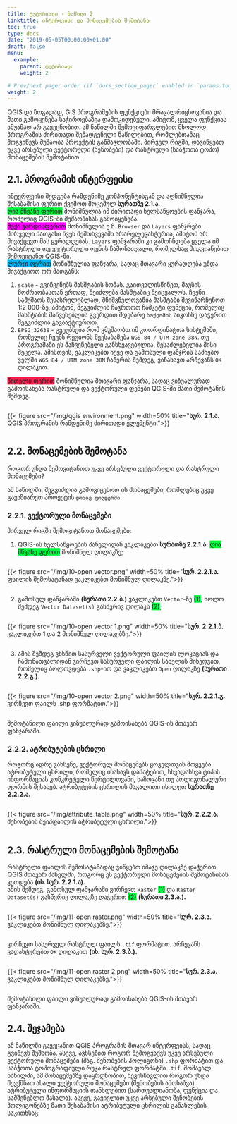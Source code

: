 ```yaml
---
title: ტუტორიალი - ნაწილი 2
linktitle: ინტერფეისი და მონაცემების შემოტანა
toc: true
type: docs
date: "2019-05-05T00:00:00+01:00"
draft: false
menu:
  example:
    parent: ტუტორიალი
    weight: 2

# Prev/next pager order (if `docs_section_pager` enabled in `params.toml`)
weight: 2
---
```


QGIS და ზოგადად, GIS პროგრამების ფუნქციები მრავალრიცხოვანია და მათი გამოყენება საჭიროებაზეა დამოკიდებული. ამიტომ, ყველა ფუნქციას ამჟამად არ გავეცნობით. ამ ნაწილში შემოვიფარგლებით მხოლოდ პროგრამის ძირითადი შემადგენელი ნაწილებით, რომლებთანაც მოგვიწევს მუშაობა პროექტის განმავლობაში. პირველ რიგში, დავიწყებთ უკვე არსებული ვექტორული (შენობები) და რასტრული (საბჭოთა ტოპო) მონაცემების შემოტანით. 

## 2.1. პროგრამის ინტერფეისი

ინტერფეისი შედგება რამდენიმე კომპონენტისგან და აღნიშნულია შესაბამისი ფერით ქვემოთ მოცემულ <b>სურათზე 2.1.ა.</b>  
<span style="background-color: #00f93e"> ღია მწვანე ფერით</span> მონიშნულია იმ ძირითადი ხელსაწყოების ფანჯარა, რომელიც QGIS-ში მუშაობისას გამოიყენება.  
<span style="background-color: #f600f9 ">მუქი ვარდისფერით</span> მონიშნულია ე.წ. `Browser` და `Layers` ფანჯრები. პირველი მათგანი ჩვენ შემთხვევაში არარელევანტურია, ამიტომ არ მივაქცევთ მას ყურადღებას. `Layers` ფანჯარაში კი გამოჩნდება ყველა იმ რასტრული თუ ვექტორული ფენის ჩამონათვალი, რომელსაც მოგვიანებით შემოვიტანთ QGIS-ში.  
<span style="background-color: #00b7f9 ">ლურჯი ფერით</span> მონიშნულია ფანჯარა, სადაც მთავარი ყურადღება უნდა მივაქციოთ ორ მათგანს:
  1. `scale` - გვიჩვენებს მასშტაბის ზომას. გაითვალისწინეთ, მაუსის მოძრაობასთან ერთად, შეიძლება მასშტაბიც შეიცვალოს. ჩვენი სამუშაოს შესასრულებლად, მნიშვნელოვანია მასშტაბი შევინარჩუნოთ 1:2 000-ზე, ამიტომ, შეგვიძლია ჩავრთოთ ჩამკეტი ფუნქცია, რომელიც მასშტაბის მაჩვენებლის გვერდით მდებარე `ბოქლომის` აიკონზე დაჭერით შეგვიძლია გავააქტიუროთ.
  2. `EPSG:32638` - გვეუბნება რომ ვმუშაობთ იმ კოორდინატთა სისტემაში, რომელიც ჩვენს რეგიონს შეესაბამება `WGS 84 / UTM zone 38N`. თუ პროგრამაში ეს მაჩვენებელი განსხვავებულია, შესაძლებელია მისი შეცვლა. ამისთვის, ვაკლიკებთ იქვე და გამოსული ფანჯრის საძიებო ველში `WGS 84 / UTM zone 38N` ჩაწერის შემდეგ, ვინახავთ არჩევანს `OK` ღილაკით. 

<span style="background-color: #fd1f50 ">წითელი ფერით</span> მონიშნულია მთავარი ფანჯარა, სადაც ვიზუალურად გამოისახება რასტრული და ვექტორული ფენები QGIS-ში მათი შემოტანის შემდეგ.

<!DOCTYPE html>
<html>
<head>
<meta name="viewport" content="width=device-width, initial-scale=1">
</head>
<body>
<div class="row">
  <div class="column" style="">
    <p>{{< figure src="/img/qgis environment.png" width=50% title="<b>სურ. 2.1.ა.</b> QGIS პროგრამის რამდენიმე ძირითადი ელემენტი.">}}</p>
  </div>
</div>
</body>
</html>

## 2.2. მონაცემების შემოტანა

როგორ უნდა შემოვიტანოთ უკვე არსებული ვექტორული და რასტრული მონაცემები?  

ამ ნაწილში, შეგვიძლია გამოვიყენოთ ის მონაცემები, რომლებიც უკვე გავაზიარეთ პროექტის `დრაივ ფოლდერში`. 

### 2.2.1. ვექტორული მონაცემები

პირველ რიგში შემოვიტანოთ მონაცემები: 

  1. QGIS-ის ხელსაწყოების პანელიდან ვაკლიკებთ <b>სურათზე 2.2.1.ა.</b> <span style="background-color: #00f93e"> ღია მწვანე ფერით</span> მონიშნულ ღილაკზე;

<div class="row">
  <div class="column" style="">
    <p>{{< figure src="/img/10-open vector.png" width=50% title="<b>სურ. 2.2.1.ა.</b> ფაილის შემოსატანად ვაკლიკებთ მონიშნულ ღილაკზე.">}}</p>
  </div>
</div>

  2. გამოსულ ფანჯარაში <b>(სურათი 2.2.ბ.)</b> ვაკლიკებთ `Vector`-ზე <span style="background-color: #00f93e">(1)</span>, ხოლო შემდეგ `Vector Dataset(s)` გასწვრივ ღილაკს <span style="background-color: #00f93e">(2)</span>;

<div class="row">
  <div class="column" style="">
    <p>{{< figure src="/img/10-open vector 1.png" width=50% title="<b>სურ. 2.2.1.ბ.</b> ვაკლიკებთ 1 და 2 მონიშნულ ღილაკებზე.">}}</p>
  </div>
</div>

  3. ამის შემდეგ ვხსნით სასურველი ვექტორული ფაილის ლოკაციას და ჩამონათვალიდან ვირჩევთ სასურველი ფაილის სახელის მიხედვით, რომელიც ბოლოვდება `.shp`-ით და ვაკლიკებთ `Open` ღილაკზე <b>(სურათი 2.2.გ.).</b> 

<div class="row">
  <div class="column" style="">
    <p>{{< figure src="/img/10-open vector 2.png" width=50% title="<b>სურ. 2.2.1.გ.</b> ვირჩევთ ფაილს .shp ფორმატით.">}}</p>
  </div>
</div>

შემოტანილი ფაილი ვიზუალურად გამოისახება QGIS-ის მთავარ ფანჯარაში. 

### 2.2.2. ატრიბუტების ცხრილი

როგორც ადრე ვახსენე, ვექტორულ მონაცემებს ყოველთვის მოყვება ატრიბუტული ცხრილი, რომელიც ინახავს დამატებით, სხვადასხვა ტიპის ინფორმაციას კონკრეტული წერტილოვანი, ხაზოვანი თუ პოლიგონალური ფორმის შესახებ. ატრიბუტების ცხრილის მაგალითი იხილეთ <b>სურათზე 2.2.2.ა.</b>

<div class="row">
  <div class="column" style="">
    <p>{{< figure src="/img/attribute_table.png" width=50% title="<b>სურ. 2.2.2.ა.</b> შენობების შეიპფაილის ატრიბუტული ცხრილი.">}}</p>
  </div>
</div>

## 2.3. რასტრული მონაცემების შემოტანა 

რასტრული ფაილის შემოსატანადაც ვიწყებთ იმავე ღილაკზე დაჭერით QGIS მთავარ პანელში, როგორც ეს ვექტორული მონაცემების შემოტანისას კეთდება <b>(იხ. სურ. 2.2.1.ა).</b>  
ამის შემდეგ, გამოსულ ფანჯარაში ვირჩევთ `Raster` <span style="background-color: #00f93e">(1)</span> და `Raster Dataset(s)` გასწვრივ ღილაკზე დაჭერით <span style="background-color: #00f93e">(2)</span> <b>(სურათი 2.3.ა.).</b>

<div class="row">
  <div class="column" style="">
    <p>{{< figure src="/img/11-open raster.png" width=50% title="<b>სურ. 2.3.ა.</b> ვაკლიკებთ მონიშნულ ღილაკებზე.">}}</p>
  </div>
</div>

ვირჩევთ სასურველ რასტრულ ფაილს `.tif` ფორმატით. არჩევანს ვადასტურებთ `OK` ღილაკით <b>(იხ. სურ. 2.3.ბ.).</b>

<div class="row">
  <div class="column" style="">
    <p>{{< figure src="/img/11-open raster 2.png" width=50% title="<b>სურ. 2.3.ა.</b> ვაკლიკებთ მონიშნულ ღილაკებზე.">}}</p>
  </div>
</div>

შემოტანილი ფაილი ვიზუალურად გამოისახება QGIS-ის მთავარ ფანჯარაში. 

## 2.4. შეჯამება

ამ ნაწილში გავეცანით QGIS პროგრამის მთავარ ინტერფეისს, სადაც გვიწევს მუშაობა. ასევე, ავხსენით როგორ შემოგვაქვს უკვე არსებული ვექტორული მონაცემები (მაგ. შენობების პოლიგონი) `.shp` ფორმატით და საბჭოთა ტოპოგრაფიული რუკა რასტრულ ფორმატში `.tif`. 
მომავალ ნაწილში, ამ მონაცემებზე დაყრდნობით, შევისწავლით როგორ უნდა შევქმნათ ახალი ვექტორული მონაცემები (შენობების ამოხაზვა) ატრიბუტული ინფორმაციის თანხლებით (სართუალიანობა, ფუნქცია და სამშენებლო მასალა). ასევე, გავივლით უკვე არსებული შენობების პოლიგონებზე მათი შესაბამისი ატრიბუტული ცხრილის განახლების საკითხსაც. 